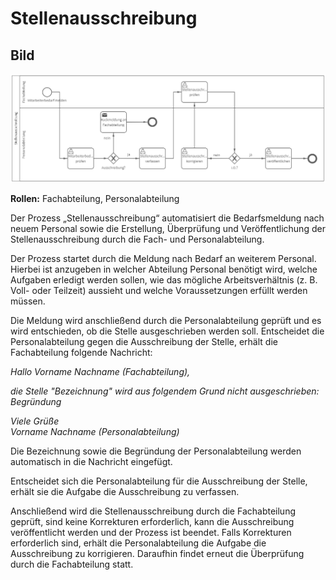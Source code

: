 # Stellenausschreibung
## Bild
<img src="./Stellenausschreibung.PNG">

**Rollen:** Fachabteilung, Personalabteilung

Der Prozess „Stellenausschreibung“ automatisiert die Bedarfsmeldung nach neuem Personal sowie die Erstellung, Überprüfung und Veröffentlichung der Stellenausschreibung durch die Fach- und Personalabteilung.

Der Prozess startet durch die Meldung nach Bedarf an weiterem Personal. Hierbei ist anzugeben in welcher Abteilung Personal benötigt wird, welche Aufgaben erledigt werden sollen, wie das mögliche Arbeitsverhältnis (z. B. Voll- oder Teilzeit) aussieht und welche Voraussetzungen erfüllt werden müssen.

Die Meldung wird anschließend durch die Personalabteilung geprüft und es wird entschieden, ob die Stelle ausgeschrieben werden soll. Entscheidet die Personalabteilung gegen die Ausschreibung der Stelle, erhält die Fachabteilung folgende Nachricht:

_Hallo Vorname Nachname (Fachabteilung),_

_die Stelle "Bezeichnung" wird aus folgendem Grund nicht ausgeschrieben:_
_Begründung_

_Viele Grüße  
Vorname Nachname (Personalabteilung)_

Die Bezeichnung sowie die Begründung der Personalabteilung werden automatisch in die Nachricht eingefügt.

Entscheidet sich die Personalabteilung für die Ausschreibung der Stelle, erhält sie die Aufgabe die Ausschreibung zu verfassen.

Anschließend wird die Stellenausschreibung durch die Fachabteilung geprüft, sind keine Korrekturen erforderlich, kann die Ausschreibung veröffentlicht werden und der Prozess ist beendet. Falls Korrekturen erforderlich sind, erhält die Personalabteilung die Aufgabe die Ausschreibung zu korrigieren. Daraufhin findet erneut die Überprüfung durch die Fachabteilung statt.